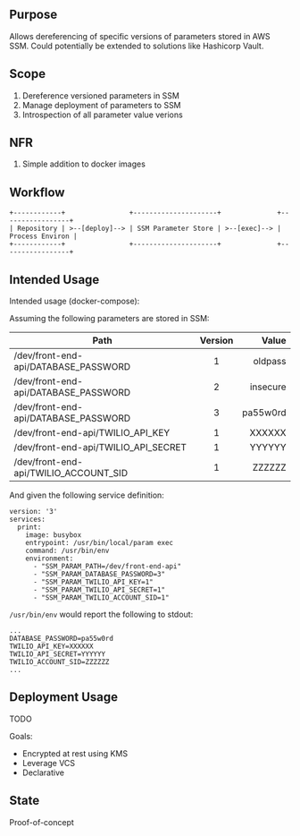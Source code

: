 ## Purpose
Allows dereferencing of specific versions of parameters stored in AWS SSM. Could
potentially be extended to solutions like Hashicorp Vault.

## Scope
 1. Dereference versioned parameters in SSM
 2. Manage deployment of parameters to SSM
 3. Introspection of all parameter value verions

## NFR
 1. Simple addition to docker images

## Workflow
```
+------------+                +---------------------+              +-----------------+
| Repository | >--[deploy]--> | SSM Parameter Store | >--[exec]--> | Process Environ |
+------------+                +---------------------+              +-----------------+
```

## Intended Usage
Intended usage (docker-compose):

Assuming the following parameters are stored in SSM:

| Path                                  | Version | Value     |
| ------------------------------------- |:-------:| ---------:|
| /dev/front-end-api/DATABASE_PASSWORD  | 1       | oldpass   |
| /dev/front-end-api/DATABASE_PASSWORD  | 2       | insecure  |
| /dev/front-end-api/DATABASE_PASSWORD  | 3       | pa55w0rd  |
| /dev/front-end-api/TWILIO_API_KEY     | 1       | XXXXXX    |
| /dev/front-end-api/TWILIO_API_SECRET  | 1       | YYYYYY    |
| /dev/front-end-api/TWILIO_ACCOUNT_SID | 1       | ZZZZZZ    |


And given the following service definition:
```
version: '3'
services:
  print:
    image: busybox
    entrypoint: /usr/bin/local/param exec
    command: /usr/bin/env
    environment:
      - "SSM_PARAM_PATH=/dev/front-end-api"
      - "SSM_PARAM_DATABASE_PASSWORD=3"
      - "SSM_PARAM_TWILIO_API_KEY=1"
      - "SSM_PARAM_TWILIO_API_SECRET=1"
      - "SSM_PARAM_TWILIO_ACCOUNT_SID=1"
```

`/usr/bin/env` would report the following to stdout:
```
...
DATABASE_PASSWORD=pa55w0rd
TWILIO_API_KEY=XXXXXX
TWILIO_API_SECRET=YYYYYY
TWILIO_ACCOUNT_SID=ZZZZZZ
...
```

## Deployment Usage
TODO

Goals:
 * Encrypted at rest using KMS
 * Leverage VCS
 * Declarative

## State
Proof-of-concept
